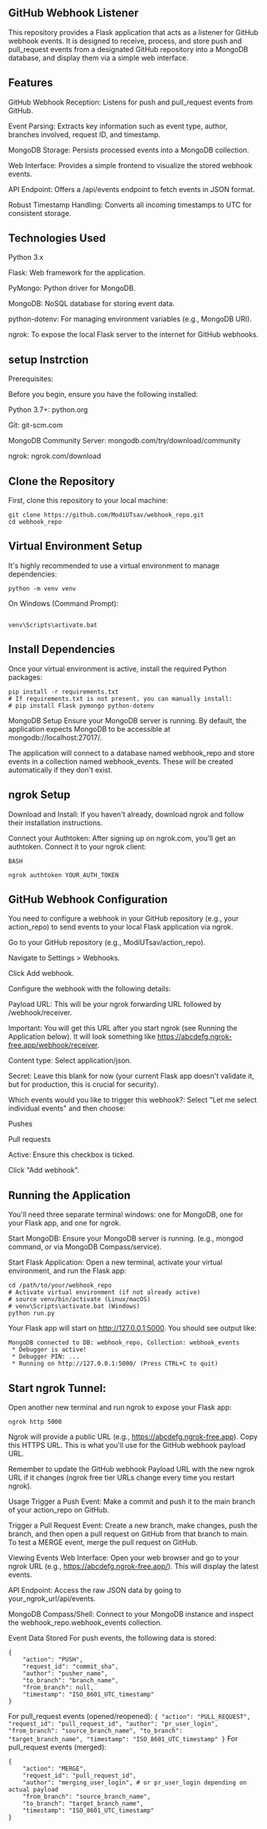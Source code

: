 ## GitHub Webhook Listener
This repository provides a Flask application that acts as a listener for GitHub webhook events. It is designed to receive, process, and store push and pull_request events from a designated GitHub repository into a MongoDB database, and display them via a simple web interface.



## Features
GitHub Webhook Reception: Listens for push and pull_request events from GitHub.

Event Parsing: Extracts key information such as event type, author, branches involved, request ID, and timestamp.

MongoDB Storage: Persists processed events into a MongoDB collection.

Web Interface: Provides a simple frontend to visualize the stored webhook events.

API Endpoint: Offers a /api/events endpoint to fetch events in JSON format.

Robust Timestamp Handling: Converts all incoming timestamps to UTC for consistent storage.

## Technologies Used
Python 3.x

Flask: Web framework for the application.

PyMongo: Python driver for MongoDB.

MongoDB: NoSQL database for storing event data.

python-dotenv: For managing environment variables (e.g., MongoDB URI).

ngrok: To expose the local Flask server to the internet for GitHub webhooks.

## setup Instrction

Prerequisites:

Before you begin, ensure you have the following installed:

Python 3.7+: python.org

Git: git-scm.com

MongoDB Community Server: mongodb.com/try/download/community

ngrok: ngrok.com/download 

## Clone the Repository

First, clone this repository to your local machine:
```
git clone https://github.com/ModiUTsav/webhook_repo.git
cd webhook_repo
```
## Virtual Environment Setup
It's highly recommended to use a virtual environment to manage dependencies:
```
python -m venv venv
```
On Windows (Command Prompt):

```

venv\Scripts\activate.bat
```

## Install Dependencies
Once your virtual environment is active, install the required Python packages:
```
pip install -r requirements.txt
# If requirements.txt is not present, you can manually install:
# pip install Flask pymongo python-dotenv
```

MongoDB Setup
Ensure your MongoDB server is running. By default, the application expects MongoDB to be accessible at mongodb://localhost:27017/.

The application will connect to a database named webhook_repo and store events in a collection named webhook_events. These will be created automatically if they don't exist.

## ngrok Setup
Download and Install: If you haven't already, download ngrok and follow their installation instructions.

Connect your Authtoken: After signing up on ngrok.com, you'll get an authtoken. Connect it to your ngrok client:

```
BASH

```
```
ngrok authtoken YOUR_AUTH_TOKEN
```

## GitHub Webhook Configuration
You need to configure a webhook in your GitHub repository (e.g., your action_repo) to send events to your local Flask application via ngrok.

Go to your GitHub repository (e.g., ModiUTsav/action_repo).

Navigate to Settings > Webhooks.

Click Add webhook.

Configure the webhook with the following details:

Payload URL: This will be your ngrok forwarding URL followed by /webhook/receiver.

Important: You will get this URL after you start ngrok (see Running the Application below). It will look something like https://abcdefg.ngrok-free.app/webhook/receiver.

Content type: Select application/json.

Secret: Leave this blank for now (your current Flask app doesn't validate it, but for production, this is crucial for security).

Which events would you like to trigger this webhook?: Select "Let me select individual events" and then choose:

Pushes

Pull requests

Active: Ensure this checkbox is ticked.

Click "Add webhook".

## Running the Application

You'll need three separate terminal windows: one for MongoDB, one for your Flask app, and one for ngrok.

Start MongoDB:
Ensure your MongoDB server is running. (e.g., mongod command, or via MongoDB Compass/service).

Start Flask Application:
Open a new terminal, activate your virtual environment, and run the Flask app:

```
cd /path/to/your/webhook_repo
# Activate virtual environment (if not already active)
# source venv/bin/activate (Linux/macOS)
# venv\Scripts\activate.bat (Windows)
python run.py
```
Your Flask app will start on http://127.0.0.1:5000. You should see output like:
```
MongoDB connected to DB: webhook_repo, Collection: webhook_events
 * Debugger is active!
 * Debugger PIN: ...
 * Running on http://127.0.0.1:5000/ (Press CTRL+C to quit)
```

## Start ngrok Tunnel:
Open another new terminal and run ngrok to expose your Flask app:
```
ngrok http 5000
```
Ngrok will provide a public URL (e.g., https://abcdefg.ngrok-free.app). Copy this HTTPS URL. This is what you'll use for the GitHub webhook payload URL.

Remember to update the GitHub webhook Payload URL with the new ngrok URL if it changes (ngrok free tier URLs change every time you restart ngrok).


Usage
Trigger a Push Event: Make a commit and push it to the main branch of your action_repo on GitHub.

Trigger a Pull Request Event: Create a new branch, make changes, push the branch, and then open a pull request on GitHub from that branch to main. To test a MERGE event, merge the pull request on GitHub.

Viewing Events
Web Interface: Open your web browser and go to your ngrok URL (e.g., https://abcdefg.ngrok-free.app/). This will display the latest events.

API Endpoint: Access the raw JSON data by going to your_ngrok_url/api/events.

MongoDB Compass/Shell: Connect to your MongoDB instance and inspect the webhook_repo.webhook_events collection.

Event Data Stored
For push events, the following data is stored:
```
{
    "action": "PUSH",
    "request_id": "commit_sha",
    "author": "pusher_name",
    "to_branch": "branch_name",
    "from_branch": null,
    "timestamp": "ISO_8601_UTC_timestamp"
}
```

For pull_request events (opened/reopened):
        ```
         {
    "action": "PULL_REQUEST",
    "request_id": "pull_request_id",
    "author": "pr_user_login",
    "from_branch": "source_branch_name",
    "to_branch": "target_branch_name",
    "timestamp": "ISO_8601_UTC_timestamp"
}
        ```
For pull_request events (merged):
```
{
    "action": "MERGE",
    "request_id": "pull_request_id",
    "author": "merging_user_login", # or pr_user_login depending on actual payload
    "from_branch": "source_branch_name",
    "to_branch": "target_branch_name",
    "timestamp": "ISO_8601_UTC_timestamp"
}
```


